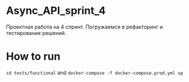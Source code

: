 # Async_API_sprint_4
Проектная работа на 4 спринт. Погружаемся в рефакторинг и тестирование решений.

# How to run
`cd tests/functional` and `docker-compose -f docker-compose.prod.yml up`
